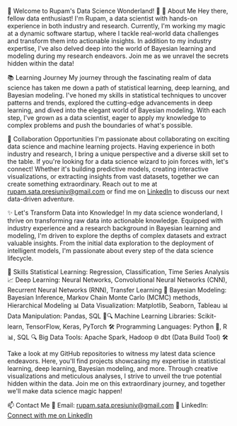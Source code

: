🌟 Welcome to Rupam's Data Science Wonderland! 🌟
👀 About Me
Hey there, fellow data enthusiast! I'm Rupam, a data scientist with hands-on experience in both industry and research. Currently, I'm working my magic at a dynamic software startup, where I tackle real-world
data challenges and transform them into actionable insights. In addition to my industry expertise, I've also delved deep into the world of Bayesian learning and modeling during my research endeavors. 
Join me as we unravel the secrets hidden within the data!

📚 Learning Journey
My journey through the fascinating realm of data science has taken me down a path of statistical learning, deep learning, and Bayesian modeling. I've honed my skills in statistical techniques to uncover 
patterns and trends, explored the cutting-edge advancements in deep learning, and dived into the elegant world of Bayesian modeling. With each step, I've grown as a data scientist, eager to apply my knowledge
to complex problems and push the boundaries of what's possible.

💼 Collaboration Opportunities
I'm passionate about collaborating on exciting data science and machine learning projects. Having experience in both industry and research, I bring a unique perspective and a diverse skill set to the table. 
If you're looking for a data science wizard to join forces with, let's connect! Whether it's building predictive models, creating interactive visualizations, or extracting insights from vast datasets, together 
we can create something extraordinary. Reach out to me at [rupam.sata.presiuniv@gmail.com](mailto:rupam.sata.presiuniv@gmail.com) or find me on [LinkedIn](https://www.linkedin.com/in/rupam-basu-4170351b6/) to discuss our next data-driven adventure.

✨ Let's Transform Data into Knowledge!
In my data science wonderland, I thrive on transforming raw data into actionable knowledge. Equipped with industry experience and a research background in Bayesian learning and modeling, I'm driven to explore
the depths of complex datasets and extract valuable insights. From the initial data exploration to the deployment of intelligent models, I'm passionate about every step of the data science lifecycle.

🔧 Skills
Statistical Learning: Regression, Classification, Time Series Analysis 📈
Deep Learning: Neural Networks, Convolutional Neural Networks (CNN), Recurrent Neural Networks (RNN), Transfer Learning 🧠
Bayesian Modeling: Bayesian Inference, Markov Chain Monte Carlo (MCMC) methods, Hierarchical Modeling 📊
Data Visualization: Matplotlib, Seaborn, Tableau 📊
Data Manipulation: Pandas, SQL 🐼🔍
Machine Learning Libraries: Scikit-learn, TensorFlow, Keras, PyTorch 🛠️
Programming Languages: Python 🐍, R 📊, SQL 🔍
Big Data Tools: Apache Spark, Hadoop 🌐
dbt (Data Build Tool) 🛠️

Take a look at my GitHub repositories to witness my latest data science endeavors. Here, you'll find projects showcasing my expertise in statistical learning, deep learning, Bayesian modeling, and more. 
Through creative visualizations and meticulous analyses, I strive to unveil the true potential hidden within the data. Join me on this extraordinary journey, and together we'll make data science magic happen!

📫 Contact Me
📧 Email: [rupam.sata.presiuniv@gmail.com](mailto:rupam.sata.presiuniv@gmail.com)
💼 LinkedIn: [Connect with me on LinkedIn](https://www.linkedin.com/in/rupam-basu-4170351b6/)
